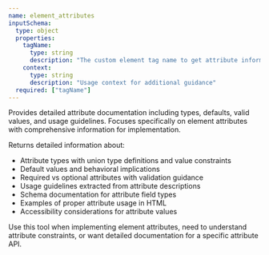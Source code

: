 ```yaml
---
name: element_attributes
inputSchema:
  type: object
  properties:
    tagName:
      type: string
      description: "The custom element tag name to get attribute information for"
    context:
      type: string
      description: "Usage context for additional guidance"
  required: ["tagName"]
---
```


Provides detailed attribute documentation including types, defaults, valid values, and usage guidelines. Focuses specifically on element attributes with comprehensive information for implementation.

Returns detailed information about:
- Attribute types with union type definitions and value constraints
- Default values and behavioral implications
- Required vs optional attributes with validation guidance
- Usage guidelines extracted from attribute descriptions
- Schema documentation for attribute field types
- Examples of proper attribute usage in HTML
- Accessibility considerations for attribute values

Use this tool when implementing element attributes, need to understand attribute constraints, or want detailed documentation for a specific attribute API.